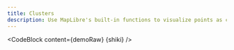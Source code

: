 ```yaml
---
title: Clusters
description: Use MapLibre's built-in functions to visualize points as clusters.
---
```


<script lang="ts">
  import Demo from "./Clusters.svelte";
  import demoRaw from "./Clusters.svelte?raw";
  import CodeBlock from "../../CodeBlock.svelte";
    let { shiki } = $props();
</script>

<Demo />

<CodeBlock content={demoRaw} {shiki} />

